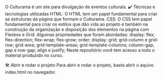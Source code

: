 O Culturama é um site para divulgação de eventos culturais.
✔️ Técnicas e tecnologias utilizadas
HTML: O HTML tem um papel fundamental para criar as estruturas da página que formam o Culturama.
CSS: O CSS tem papel fundamental para criar os estilos que dão vida ao projeto e também na construção da organização e disposição dos elementos na página com Flexbox e Grid. Algumas propriedades que foram abordadas:
display: flex;
flex-direction;
flex-wrap;
flex-grow;
order;
display: grid;
grid-column e grid-row;
grid-area;
grid-template-areas;
grid-template-columns;
column-gap, gap e row-gap;
align e justify;
Neste repositório você tem acesso a todo o material produzido no curso.

🛠️ Abrir e rodar o projeto
Para abrir e rodar o projeto, basta abrir o aquivo index.html no navegador.
